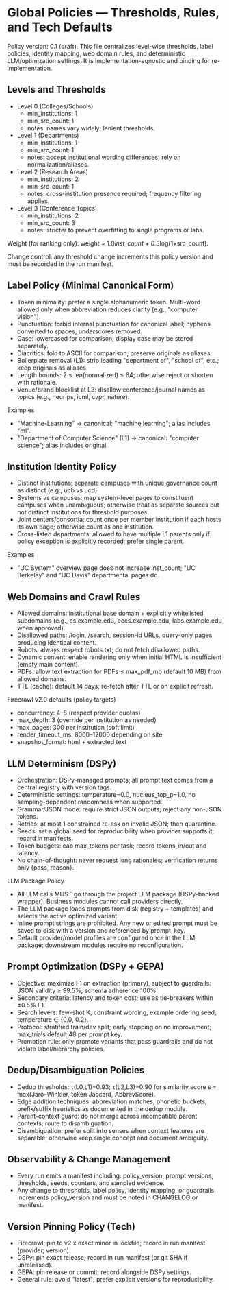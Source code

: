 # Global Policies — Thresholds, Rules, and Tech Defaults

Policy version: 0.1 (draft). This file centralizes level-wise thresholds, label policies, identity mapping, web domain rules, and deterministic LLM/optimization settings. It is implementation-agnostic and binding for re-implementation.

## Levels and Thresholds
- Level 0 (Colleges/Schools)
  - min_institutions: 1
  - min_src_count: 1
  - notes: names vary widely; lenient thresholds.
- Level 1 (Departments)
  - min_institutions: 1
  - min_src_count: 1
  - notes: accept institutional wording differences; rely on normalization/aliases.
- Level 2 (Research Areas)
  - min_institutions: 2
  - min_src_count: 1
  - notes: cross-institution presence required; frequency filtering applies.
- Level 3 (Conference Topics)
  - min_institutions: 2
  - min_src_count: 3
  - notes: stricter to prevent overfitting to single programs or labs.

Weight (for ranking only): weight = 1.0*inst_count + 0.3*log(1+src_count).

Change control: any threshold change increments this policy version and must be recorded in the run manifest.

## Label Policy (Minimal Canonical Form)
- Token minimality: prefer a single alphanumeric token. Multi-word allowed only when abbreviation reduces clarity (e.g., "computer vision").
- Punctuation: forbid internal punctuation for canonical label; hyphens converted to spaces; underscores removed.
- Case: lowercased for comparison; display case may be stored separately.
- Diacritics: fold to ASCII for comparison; preserve originals as aliases.
- Boilerplate removal (L1): strip leading "department of", "school of", etc.; keep originals as aliases.
- Length bounds: 2 ≤ len(normalized) ≤ 64; otherwise reject or shorten with rationale.
- Venue/brand blocklist at L3: disallow conference/journal names as topics (e.g., neurips, icml, cvpr, nature).

Examples
- "Machine-Learning" → canonical: "machine learning"; alias includes "ml".
- "Department of Computer Science" (L1) → canonical: "computer science"; alias includes original.

## Institution Identity Policy
- Distinct institutions: separate campuses with unique governance count as distinct (e.g., ucb vs ucd).
- Systems vs campuses: map system-level pages to constituent campuses when unambiguous; otherwise treat as separate sources but not distinct institutions for threshold purposes.
- Joint centers/consortia: count once per member institution if each hosts its own page; otherwise count as one institution.
- Cross-listed departments: allowed to have multiple L1 parents only if policy exception is explicitly recorded; prefer single parent.

Examples
- "UC System" overview page does not increase inst_count; "UC Berkeley" and "UC Davis" departmental pages do.

## Web Domains and Crawl Rules
- Allowed domains: institutional base domain + explicitly whitelisted subdomains (e.g., cs.example.edu, eecs.example.edu, labs.example.edu when approved).
- Disallowed paths: /login, /search, session-id URLs, query-only pages producing identical content.
- Robots: always respect robots.txt; do not fetch disallowed paths.
- Dynamic content: enable rendering only when initial HTML is insufficient (empty main content).
- PDFs: allow text extraction for PDFs ≤ max_pdf_mb (default 10 MB) from allowed domains.
- TTL (cache): default 14 days; re-fetch after TTL or on explicit refresh.

Firecrawl v2.0 defaults (policy targets)
- concurrency: 4–8 (respect provider quotas)
- max_depth: 3 (override per institution as needed)
- max_pages: 300 per institution (soft limit)
- render_timeout_ms: 8000–12000 depending on site
- snapshot_format: html + extracted text

## LLM Determinism (DSPy)
- Orchestration: DSPy-managed prompts; all prompt text comes from a central registry with version tags.
- Deterministic settings: temperature=0.0, nucleus_top_p=1.0, no sampling-dependent randomness when supported.
- Grammar/JSON mode: require strict JSON outputs; reject any non-JSON tokens.
- Retries: at most 1 constrained re-ask on invalid JSON; then quarantine.
- Seeds: set a global seed for reproducibility when provider supports it; record in manifests.
- Token budgets: cap max_tokens per task; record tokens_in/out and latency.
- No chain-of-thought: never request long rationales; verification returns only {pass, reason}.

LLM Package Policy
- All LLM calls MUST go through the project LLM package (DSPy-backed wrapper). Business modules cannot call providers directly.
- The LLM package loads prompts from disk (registry + templates) and selects the active optimized variant.
- Inline prompt strings are prohibited. Any new or edited prompt must be saved to disk with a version and referenced by prompt_key.
- Default provider/model profiles are configured once in the LLM package; downstream modules require no reconfiguration.

## Prompt Optimization (DSPy + GEPA)
- Objective: maximize F1 on extraction (primary), subject to guardrails: JSON validity ≥ 99.5%, schema adherence 100%.
- Secondary criteria: latency and token cost; use as tie-breakers within ±0.5% F1.
- Search levers: few-shot K, constraint wording, example ordering seed, temperature ∈ {0.0, 0.2}.
- Protocol: stratified train/dev split; early stopping on no improvement; max_trials default 48 per prompt key.
- Promotion rule: only promote variants that pass guardrails and do not violate label/hierarchy policies.

## Dedup/Disambiguation Policies
- Dedup thresholds: τ(L0,L1)=0.93; τ(L2,L3)=0.90 for similarity score s = max(Jaro–Winkler, token Jaccard, AbbrevScore).
- Edge addition techniques: abbreviation matches, phonetic buckets, prefix/suffix heuristics as documented in the dedup module.
- Parent-context guard: do not merge across incompatible parent contexts; route to disambiguation.
- Disambiguation: prefer split into senses when context features are separable; otherwise keep single concept and document ambiguity.

## Observability & Change Management
- Every run emits a manifest including: policy_version, prompt versions, thresholds, seeds, counters, and sampled evidence.
- Any change to thresholds, label policy, identity mapping, or guardrails increments policy_version and must be noted in CHANGELOG or manifest.

## Version Pinning Policy (Tech)
- Firecrawl: pin to v2.x exact minor in lockfile; record in run manifest (provider, version).
- DSPy: pin exact release; record in run manifest (or git SHA if unreleased).
- GEPA: pin release or commit; record alongside DSPy settings.
- General rule: avoid "latest"; prefer explicit versions for reproducibility.
